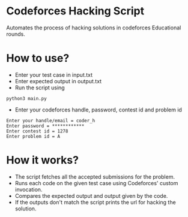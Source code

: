 # Codeforces Hacking Script
Automates the process of hacking solutions in codeforces Educational rounds.
# How to use?
* Enter your test case in input.txt
* Enter expected output in output.txt
* Run the script using 
```
python3 main.py
```

* Enter your codeforces handle, password, contest id and problem id
```
Enter your handle/email = coder_h
Enter password = ************
Enter contest id = 1278
Enter problem id = A
```
# How it works?
* The script fetches all the accepted submissions for the problem.
* Runs each code on the given test case using Codeforces' custom invocation.
* Compares the expected output and output given by the code.
* If the outputs don't match the script prints the url for hacking the solution.
